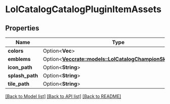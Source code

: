 # LolCatalogCatalogPluginItemAssets

## Properties

Name | Type | Description | Notes
------------ | ------------- | ------------- | -------------
**colors** | Option<**Vec<String>**> |  | [optional]
**emblems** | Option<[**Vec<crate::models::LolCatalogChampionSkinEmblem>**](LolCatalogChampionSkinEmblem.md)> |  | [optional]
**icon_path** | Option<**String**> |  | [optional]
**splash_path** | Option<**String**> |  | [optional]
**tile_path** | Option<**String**> |  | [optional]

[[Back to Model list]](../README.md#documentation-for-models) [[Back to API list]](../README.md#documentation-for-api-endpoints) [[Back to README]](../README.md)


